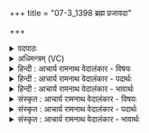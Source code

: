+++
title = "07-3_1398 ब्रह्म प्रजावदा"

+++
<details><summary>पदपाठः</summary>

ब्र꣡ह्म꣢꣯। प्र꣣जा꣡व꣢त्। प्र꣡। जा꣡व꣢꣯त्। आ। भ꣣र। जा꣡त꣢꣯वेदः। जा꣡त꣢꣯। वे꣡दः। वि꣡च꣢꣯र्षणे। वि। च꣣र्षणे। अ꣡ग्ने꣢꣯। यत्। दी꣣द꣡य꣢त्। दि꣣वि꣢। १३९८।
</details>

<details><summary>अधिमन्त्रम् (VC)</summary>

- अग्निः
- भरद्वाजो बार्हस्पत्यः
- गायत्री
- षड्जः
</details>

<details><summary>हिन्दी : आचार्य रामनाथ वेदालंकार - विषयः</summary>

अगले मन्त्र में भी आचार्य का ही विषय है।
</details>

<details><summary>हिन्दी : आचार्य रामनाथ वेदालंकार - पदार्थः</summary>

पदार्थान्वयभाषाः -  हे (विचर्षणे) शिष्यों का हित-अहित देखनेवाले, (जातवेदः) उत्पन्न पदार्थों वा विद्याओं के ज्ञाता (अग्ने) आचार्यवर ! आप, (प्रजावत्) उत्पन्न सृष्टि के विज्ञान से युक्त (ब्रह्म) ब्रह्मज्ञान को (आभर) हमें प्रदान करो, (यत्) जो (दिवि) हमारे तेजस्वी आत्मा में (दीदयत्) चमके ॥३॥
</details>

<details><summary>हिन्दी : आचार्य रामनाथ वेदालंकार - भावार्थः</summary>

भावार्थभाषाः -  गुरु लोग विद्यार्थियों को सृष्टिविज्ञान,पदार्थविज्ञान,भूगोल-खगोल आदि के विज्ञान और शिल्पविज्ञान के साथ ब्रह्मविज्ञान भी सिखाएँ ॥३॥
</details>

<details><summary>संस्कृत : आचार्य रामनाथ वेदालंकार - विषयः</summary>

अथ पुनरप्याचार्यविषयो वर्ण्यते।
</details>

<details><summary>संस्कृत : आचार्य रामनाथ वेदालंकार - पदार्थः</summary>

पदार्थान्वयभाषाः -  हे(विचर्षणे)शिष्याणां हिताहितयोर्द्रष्टः, (जातवेदः)उत्पन्नानां पदार्थानां विद्यानां वा वेत्तः(अग्ने)आचार्यवर!त्वम्(प्रजावत्)उत्पन्नसृष्टिविज्ञानसहितम्(ब्रह्म)ब्रह्मज्ञानम्(आभर)अस्मभ्यम् आहर,प्रदेहि, (यत् दिवि)द्योतनात्मके अस्माकमात्मनि(दीदयत्)दीप्येत ॥३॥२
</details>

<details><summary>संस्कृत : आचार्य रामनाथ वेदालंकार - भावार्थः</summary>

भावार्थभाषाः -  गुरवो विद्यार्थिनः सृष्टिविज्ञानेन पदार्थविज्ञानेन भूगोलखगोलादिविज्ञानेन शिल्पविज्ञानेन च सह ब्रह्मविज्ञानमपि शिक्षयेयुः ॥३॥
</details>
